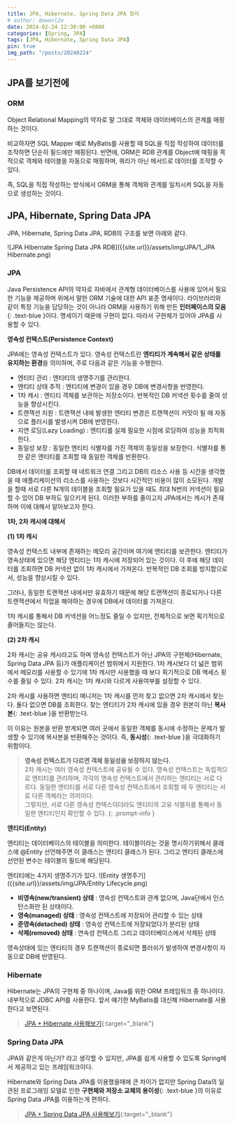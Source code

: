 ```yaml
---
title: JPA, Hibernate, Spring Data JPA 정리
# author: dowonl2e
date: 2024-02-24 12:30:00 +0800
categories: [Spring, JPA]
tags: [JPA, Hibernate, Spring Data JPA]
pin: true
img_path: "/posts/20240224"
---
```


## **JPA를 보기전에**

### **ORM**

Object Relational Mapping의 약자로 말 그대로 객체와 데이터베이스의 관계를 매핑하는 것이다.

비교하자면 SQL Mapper 예로 MyBatis를 사용할 때 SQL을 직접 작성하여 데이터를 조작하면 단순히 필드에만 매핑된다. 반면에, ORM은 RDB 관계를 Object에 매핑을 목적으로 객체와 테이블을 자동으로 매핑하며, 쿼리가 아닌 메서드로 데이터를 조작할 수 있다.

즉, SQL을 직접 작성하는 방식에서 ORM을 통해 객체와 관계를 일치시켜 SQL을 자동으로 생성하는 것이다.

## **JPA, Hibernate, Spring Data JPA**

JPA, Hibernate, Spring Data JPA, RDB의 구조를 보면 아래와 같다.

![JPA Hibernate Spring Data JPA RDB]({{site.url}}/assets/img/JPA/1_JPA Hibernate.png)

### **JPA**

Java Persistence API의 약자로 자바에서 관계형 데이터베이스를 사용에 있어서 필요한 기능을 제공하며 위에서 말한 ORM 기술에 대한 API 표준 명세이다. 라이브러리와 같이 특정 기능을 담당하는 것이 아니라 ORM을 사용하기 위해 만든 **인터페이스의 모음**{: .text-blue }이다. 명세이기 때문에 구현이 없다. 따라서 구현체가 있어야 JPA를 사용할 수 있다.

**영속성 컨텍스트(Persistence Context)**

JPA에는 영속성 컨텍스트가 있다. 영속성 컨텍스트란 **엔티티가 계속해서 같은 상태를 유지하는 환경**을 의미하며, 주로 다음과 같은 기능을 수행한다.

- 엔티티 관리 : 엔티티의 생명주기를 관리한다.
- 엔티티 상태 추적 : 엔티티에 변경이 있을 경우 DB에 변경사항을 반영한다.
- 1차 캐시 : 엔티티 객체를 보관하는 저장소이다. 반복적인 DB 커넥션 횟수를 줄여 성능을 향상시킨다.
- 트랜잭션 지원 : 트랜잭션 내에 발생한 엔티티 변경은 트랜잭션이 커밋이 될 때 자동으로 플러시를 발생시켜 DB에 반영한다.
- 지연 로딩(Lazy Loading) : 엔티티를 실제 필요한 시점에 로딩하여 성능을 최적화 한다.
- 동일성 보장 : 동일한 엔티티 식별자를 가진 객체의 동일성을 보장한다. 식별자를 통한 같은 엔티티를 조회할 때 동일한 객체를 반환한다.

DB에서 데이터를 조회할 때 네트워크 연결 그리고 DB의 리소스 사용 등 시간을 생각했을 때 애플리케이션의 리소스를 사용하는 것보다 시간적인 비용이 많이 소모된다. 개발을 할때 서로 다른 N개의 테이블을 조회할 필요가 있을 때도 최대 N번의 커넥션이 필요할 수 있어 DB 부하도 일으키게 된다. 이러한 부하를 줄이고자 JPA에서는 캐시가 존재하며 이에 대해서 알아보고자 한다.

**1차, 2차 캐시에 대해서**

**(1) 1차 캐시**

영속성 컨텍스트 내부에 존재하는 메모리 공간이며 여기에 엔티티를 보관한다. 엔티티가 영속상태에 있으면 해당 엔티티는 1차 캐시에 저장되어 있는 것이다. 이 후에 해당 데이터를 조회하면 DB 커넥션 없이 1차 캐시에서 가져온다. 반복적인 DB 조회를 방지함으로서, 성능을 향상시킬 수 있다.

그러나, 동일한 트랜잭션 내에서만 유효하기 때문에 해당 트랜잭션이 종료되거나 다른 트랜잭션에서 작업을 해야하는 경우에 DB에서 데이터를 가져온다.

1차 캐시를 통해서 DB 커넥션을 어느정도 줄일 수 있지만, 전체적으로 보면 획기적으로 줄어들지는 않는다.

**(2) 2차 캐시**

2차 캐시는 공유 캐시라고도 하며 영속성 컨텍스트가 아닌 JPA의 구현체(Hibernate, Spring Data JPA 등)가 애플리케이션 범위에서 지원한다. 1차 캐시보다 더 넓은 범위에서 메모리를 사용할 수 있기에 1차 캐시만 사용했을 때 보다 획기적으로 DB 액세스 횟수를 줄일 수 있다. 2차 캐시는 1차 캐시와 다르게 사용여부를 설정할 수 있다.

2차 캐시를 사용하면 엔티티 매니저는 1차 캐시를 먼저 찾고 없으면 2차 캐시에서 찾는다. 둘다 없으면 DB를 조회한다. 찾는 엔티티가 2차 캐시에 있을 경우 원본이 아닌 **복사본**{: .text-blue }을 반환받는다.

이 이유는 원본을 반환 받게되면 여러 곳에서 동일한 객체를 동시에 수정하는 문제가 발생할 수 있기에 복사본을 반환해주는 것이다. 즉, **동시성**{: .text-blue }을 극대화하기 위함이다.

> **영속성 컨텍스트가 다르면 객체 동일성을 보장하지 않는다.**<br/>2차 캐시는 여러 영속성 컨텍스트에 공유될 수 있다. 영속성 컨텍스트는 독립적으로 엔티티를 관리하며, 각각의 영속성 컨텍스트에서 관리하는 엔티티는 서로 다르다. 동일한 엔티티를 서로 다른 영속성 컨텍스트에서 조회할 때 두 엔티티는 서로 다른 객체라는 의미이다.<br/>그렇지만, 서로 다른 영속성 컨텍스이더라도 엔티티의 고유 식별자를 통해서 동일한 엔티티인지 확인할 수 있다.
{: .prompt-info }

**엔티티(Entity)**

엔티티는 데이터베이스의 테이블을 의미한다. 테이블이라는 것을 명시하기위해서 클래스에 @Entity 선언해주면 이 클래스는 엔티티 클래스가 된다. 그리고 엔티티 클래스에 선언된 변수는 테이블의 필드에 해당된다.

엔티티에는 4가지 생명주기가 있다.
![Entity 생명주기]({{site.url}}/assets/img/JPA/Entity Lifecycle.png)

- **비영속(new/transient) 상태** : 영속성 컨텍스트와 관계 없으며, Java단에서 인스턴스화만 된 상태이다.
- **영속(managed) 상태** : 영속성 컨텍스트에 저장되어 관리할 수 있는 상태
- **준영속(detached) 상태** : 영속성 컨텍스트에 저장되었다가 분리된 상태
- **삭제(removed) 상태** : 연속성 컨텍스트 그리고 데이터베이스에서 삭제된 상태

영속상태에 있는 엔티티의 경우 트랜잭션이 종료되면 플러쉬가 발생하여 변경사항이 자동으로 DB에 반영된다.

### **Hibernate**

Hibernate는 JPA의 구현체 중 하나이며, Java를 위한 ORM 프레임워크 중 하나이다. 내부적으로 JDBC API를 사용한다. 앞서 얘기한 MyBatis를 대신해 Hibernate를 사용한다고 보면된다.

> [JPA + Hibernate 사용해보기](/posts/JPA-+-Hibernate-%EC%82%AC%EC%9A%A9%ED%95%B4%EB%B3%B4%EA%B8%B0/){:target="\_blank"}

### **Spring Data JPA**

JPA와 같은게 아닌가? 라고 생각할 수 있지만, JPA를 쉽게 사용할 수 있도록 Spring에서 제공하고 있는 프레임워크이다.

Hibernate와 Spring Data JPA를 이용했을때에 큰 차이가 없지만 Spring Data의 일관된 프로그래밍 모델로 인한 **구현체와 저장소 교체의 용이성**{: .text-blue }의 이유로 Spring Data JPA를 이용하는게 편하다.

> [JPA + Spring Data JPA 사용해보기](/posts/JPA-+-Spring-Data-JPA-%EC%82%AC%EC%9A%A9%ED%95%B4%EB%B3%B4%EA%B8%B0/){:target="\_blank"}